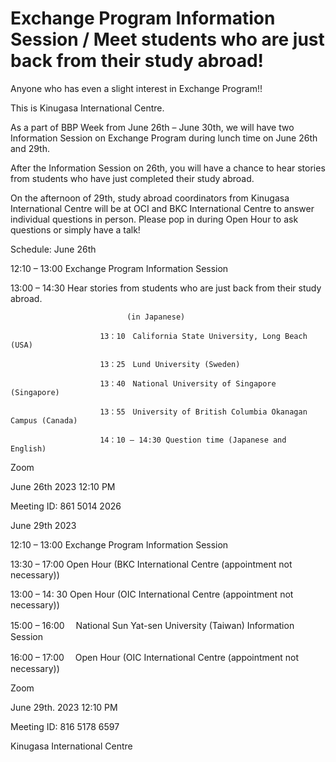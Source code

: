 # Exchange Program Information Session / Meet students who are just back from their study abroad!

Anyone who has even a slight interest in Exchange Program!!

 

This is Kinugasa International Centre.

As a part of BBP Week from June 26th – June 30th, we will have two Information Session on Exchange Program during lunch time on June 26th and 29th.

After the Information Session on 26th, you will have a chance to hear stories from students who have just completed their study abroad.

On the afternoon of 29th, study abroad coordinators from Kinugasa International Centre will be at OCI and BKC International Centre to answer individual questions in person. Please pop in during Open Hour to ask questions or simply have a talk!

 

Schedule: June 26th 

12:10 – 13:00        Exchange Program Information Session

13:00 – 14:30        Hear stories from students who are just back from their study abroad.

                              (in Japanese)

                        13：10　California State University, Long Beach (USA)

                        13：25　Lund University (Sweden)

                        13：40　National University of Singapore (Singapore)

                        13：55　University of British Columbia Okanagan Campus (Canada)

                        14：10 – 14:30 Question time (Japanese and English)

 

Zoom

June 26th 2023 12:10 PM

Meeting ID: 861 5014 2026

 

 June 29th 2023

12:10 – 13:00        Exchange Program Information Session

13:30 – 17:00        Open Hour (BKC International Centre (appointment not necessary))

13:00 – 14: 30       Open Hour (OIC International Centre (appointment not necessary))

15:00 – 16:00　      National Sun Yat-sen University (Taiwan) Information Session

16:00 – 17:00　      Open Hour (OIC International Centre (appointment not necessary))

 

Zoom

June 29th. 2023 12:10 PM 

Meeting ID: 816 5178 6597

 

Kinugasa International Centre